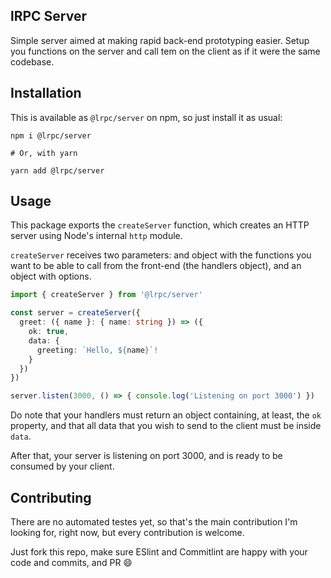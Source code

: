 lRPC Server
---

Simple server aimed at making rapid back-end prototyping easier. Setup you functions on the server and call tem on the client as if it were the same codebase.

## Installation

This is available as `@lrpc/server` on npm, so just install it as usual:

```shell
npm i @lrpc/server

# Or, with yarn

yarn add @lrpc/server
```

## Usage

This package exports the `createServer` function, which creates an HTTP server using Node's internal `http` module.

`createServer` receives two parameters: and object with the functions you want to be able to call from the front-end (the handlers object), and an object with options.

```typescript
import { createServer } from '@lrpc/server'

const server = createServer({
  greet: ({ name }: { name: string }) => ({
    ok: true,
    data: {
      greeting: `Hello, ${name}`!
    }
  })
})

server.listen(3000, () => { console.log('Listening on port 3000') })
```

Do note that your handlers must return an object containing, at least, the `ok` property, and that all data that you wish to send to the client must be inside `data`.

After that, your server is listening on port 3000, and is ready to be consumed by your client.

## Contributing

There are no automated testes yet, so that's the main contribution I'm looking for, right now, but every contribution is welcome.

Just fork this repo, make sure ESlint and Commitlint are happy with your code and commits, and PR 😄